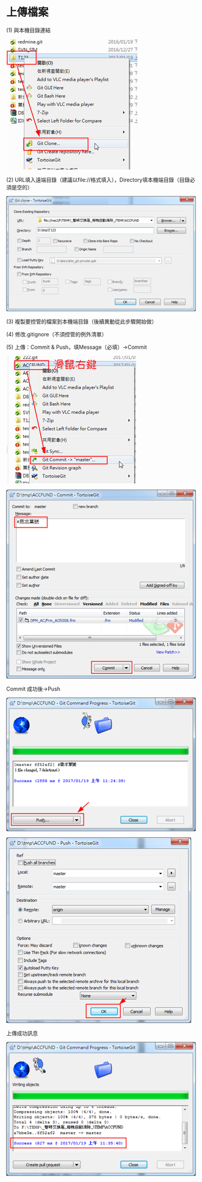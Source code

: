 # 上傳檔案

\(1\)    與本機目錄連結

![](/assets/170322-1814.png)

\(2\)    URL填入遠端目錄（建議以file://格式填入），Directory填本機端目錄（目錄必須是空的）

![](/assets/170322-1815.png)

\(3\)    複製要控管的檔案到本機端目錄（後續異動從此步驟開始做）

\(4\)    修改.gitignore（不須控管的例外清單）

\(5\)    上傳：Commit & Push，填Message（必填）→Commit

![](/assets/170322-1817.png)

![](/assets/170322-1817A.png)

Commit 成功後→Push

![](/assets/170322-1819.png)

![](/assets/170322-1820.png)

上傳成功訊息

![](/assets/170322-1820A.png)

